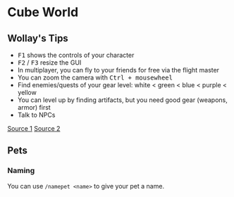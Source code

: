 # Cube World

## Wollay's Tips

- <kbd>F1</kbd> shows the controls of your character
- <kbd>F2</kbd> / <kbd>F3</kbd> resize the GUI
- In multiplayer, you can fly to your friends for free via the flight master
- You can zoom the camera with <kbd>Ctrl + mousewheel</kbd>
- Find enemies/quests of your gear level: white < green < blue < purple < yellow
- You can level up by finding artifacts, but you need good gear (weapons, armor) first
- Talk to NPCs

[Source 1](https://twitter.com/wol_lay/status/1175693715563827200) [Source 2](https://twitter.com/wol_lay/status/1176073042113564672)

## Pets

### Naming

You can use `/namepet <name>` to give your pet a name.
